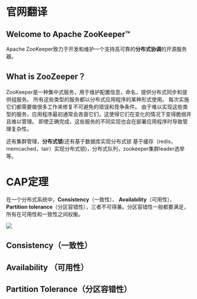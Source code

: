 # 官网翻译

## Welcome to Apache ZooKeeper™

Apache ZooKeeper致力于开发和维护一个支持高可靠的**分布式协调**的开源服务器。

## What is ZooZeeper？

ZooKeeper是一种集中式服务，用于维护配置信息，命名，提供分布式同步和提供组服务。 所有这些类型的服务都以分布式应用程序的某种形式使用。 每次实施它们都需要做很多工作来修复不可避免的错误和竞争条件。 由于难以实现这些类型的服务，应用程序最初通常会吝啬它们，这使得它们在变化的情况下变得脆弱并且难以管理。 即使正确完成，这些服务的不同实现也会在部署应用程序时导致管理复杂性。

还有集群管理，**分布式锁**(还有基于数据库实现分布式锁 基于缓存（redis，memcached，tair）实现分布式锁)，分布式队列，zookeeper集群leader选举等。

# CAP定理

在一个分布式系统中，**Consistency**（一致性）、 **Availability**（可用性）、**Partition tolerance**（分区容错性），三者不可得兼。分区容错性一般都要满足，所有在可用性和一致性之间权衡。

![](C:\Users\XIONG\Pictures\IT\CAP定理.jpg)

## Consistency（一致性）



## Availability （可用性）



## Partition Tolerance（分区容错性）



